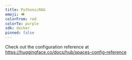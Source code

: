 ```yaml
---
title: PythonicRAG
emoji: 👁
colorFrom: red
colorTo: purple
sdk: docker
pinned: false
---
```


Check out the configuration reference at https://huggingface.co/docs/hub/spaces-config-reference
